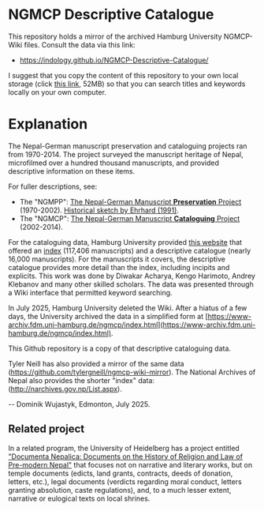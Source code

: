 # NGMCP Descriptive Catalogue

This repository holds a mirror of the archived Hamburg University NGMCP-Wiki files.  Consult the data via this link:
*  https://indology.github.io/NGMCP-Descriptive-Catalogue/

I suggest that you copy the content of this repository to your own local storage (click [this link](https://github.com/INDOLOGY/NGMCP-Descriptive-Catalogue/archive/refs/heads/main.zip), 52MB) so that you can search titles and keywords locally on your own computer.

# Explanation
The Nepal-German manuscript preservation and cataloguing projects ran from 1970-2014.  The project surveyed the manuscript heritage of Nepal, microfilmed over a hundred thousand manuscripts, and provided descriptive information on these items. 

For fuller descriptions, see:

*  The "NGMPP":  [The Nepal-German Manuscript **Preservation** Project](https://www.aai.uni-hamburg.de/en/forschung/ngmcp/history/about-ngmpp.html) (1970-2002). [Historical sketch by Ehrhard (1991)](http://himalaya.socanth.cam.ac.uk/collections/journals/ebhr/pdf/EBHR_02_03.pdf).
*  The "NGMCP": [The Nepal-German Manuscript **Cataloguing** Project](https://www.aai.uni-hamburg.de/en/forschung/ngmcp) (2002-2014).

For the cataloguing data, Hamburg University provided [this website](https://ngmcp.fdm.uni-hamburg.de/) that offered an [index](https://catalogue.ngmcp.uni-hamburg.de/content/search/ngmcpdocument.xed) (117,406 manuscripts) and a descriptive catalogue (nearly 16,000 manuscripts).  For the manuscripts it covers, the descriptive catalogue provides more detail than the index, including incipits and explicits.  This work was done by Diwakar Acharya, Kengo Harimoto, Andrey Klebanov and many other skilled scholars. The data was presented through a Wiki interface that permitted keyword searching.

In July 2025, Hamburg University deleted the Wiki.  After a hiatus of a few days, the University archived the data in a simplified form at [https://www-archiv.fdm.uni-hamburg.de/ngmcp/index.html](https://www-archiv.fdm.uni-hamburg.de/ngmcp/index.html). 

This Github repository is a copy of that descriptive cataloguing data.  

Tyler Neill has also provided a mirror of the same data (https://github.com/tylergneill/ngmcp-wiki-mirror).  The National Archives of Nepal also provides the shorter "index" data: (http://narchives.gov.np/List.aspx).

-- Dominik Wujastyk, Edmonton, July 2025.

## Related project
In a related program, the University of Heidelberg has a project entitled ["Documenta Nepalica: Documents on the History of Religion and Law of Pre-modern Nepal"](https://www.hadw-bw.de/en/research/research-center/documents-history-religion-and-law-pre-modern-nepal/) that focuses not on narrative and literary works, but on temple documents (edicts, land grants, contracts, deeds of donation, letters, etc.), legal documents (verdicts regarding moral conduct, letters granting absolution, caste regulations), and, to a much lesser extent, narrative or eulogical texts on local shrines.

